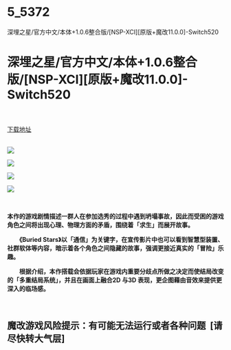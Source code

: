 # 5_5372
深埋之星/官方中文/本体+1.0.6整合版/[NSP-XCI][原版+魔改11.0.0]-Switch520
# 深埋之星/官方中文/本体+1.0.6整合版/[NSP-XCI][原版+魔改11.0.0]-Switch520
 <br/></br>
[下载地址](https://www.switch520.cc/article/5372 "下载地址")
<br/></br>

<p><strong><img src="https://www.switch520.cc/muke_img/upload_art_editor_20210427-1_d0ff2ce193160a44348a200cbe6a2d07.jpg"></strong></p>
<p><strong><img src="https://www.switch520.cc/muke_img/upload_art_editor_20210427-1_dd6788c53676ef647a89a27a3683cf0b.jpg"></strong></p>
<p><strong><img src="https://www.switch520.cc/muke_img/upload_art_editor_20210427-1_f58e5016804fc32d101a8e197a5c2c4a.jpg"></strong></p>
<p><strong><img src="https://www.switch520.cc/muke_img/upload_art_editor_20210427-1_379cf6d1e417f91f1453a0ffa68e99fe.jpg"></strong></p>
<p>&nbsp;</p>
<p><strong>本作的游戏剧情描述一群人在参加选秀的过程中遇到坍塌事故，因此而受困的游戏角色之间将出现心理、物理方面的矛盾，围绕着「求生」而展开故事。</strong></p>
<p><strong>　　《Buried Stars》以「通信」为关键字，在宣传影片中也可以看到智慧型装置、社群软体等内容，暗示着各个角色之间隐藏的故事，强调更接近真实的「冒险」乐趣。</strong></p>
<p><strong>　　根据介绍，本作搭载会依据玩家在游戏内重要分歧点所做之决定而使结局改变的「多重结局系统」，并且在画面上融合2D 与3D 表现，更企图藉由音效来提供更深入的临场感。</strong></p>
<p>&nbsp;</p>
<h2>魔改游戏风险提示：有可能无法运行或者各种问题 &nbsp;[请尽快转大气层]</h2>



